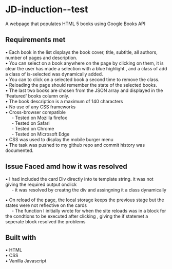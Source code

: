 # JD-induction--test

  A webpage that populates HTML 5 books using Google Books API 
  
  
 ## Requirements met
  
• Each book in the list  displays the book cover, title, subtitle, all authors, number of pages and description.</br>
• You can select on a book anywhere on the page by clicking on them, it is  clear the user has made a selection with a blue highlight , and a class of  add a class of is-selected was dynamically added.</br>
• You can to click on a selected book a second time to remove the class.</br>
• Reloading the page should remember the state of the selected books.</br>
• The last two books are chosen from the JSON array and displayed  in the 'Featured' books column only.</br>
• The book description is a maximum of 140 characters</br>
• No use of any CSS frameworks </br>
• Cross-browser compatible </br>
  &nbsp;&nbsp;&nbsp;&nbsp; - Tested on Mozilla firefox</br>
  &nbsp;&nbsp;&nbsp;&nbsp; - Tested on Safari</br>
  &nbsp;&nbsp;&nbsp;&nbsp; - Tested on Chrome</br>
  &nbsp;&nbsp;&nbsp;&nbsp; - Tested on Microsoft Edge  
•  CSS was used to display the mobile burger menu</br>
•  The task was pushed  to my github repo and commit history was documented.</br>

 ## Issue Faced amd how it was resolved
  
• I had included the card Div directly into te template string. it was not giving the required output onclick</br>
 &nbsp;&nbsp;&nbsp;&nbsp; - it was resolved by creatng the div and assingning it a  class dynamically </br>
 

• On reload of the page, the local storage keeps the previous stage but the states were not reflective on the cards</br>
 &nbsp;&nbsp;&nbsp;&nbsp; - The function I initially wrote for when the site reloads was in a block for the condtions to be executed after clicking , giving
  the if statemet a seperate block resolved the problems</br>


  
##  Built with
 
• HTML</br>
• CSS</br>
• Vanilla Javascript</br>
 
